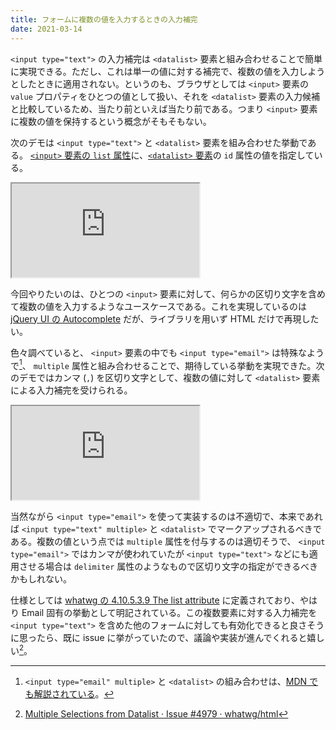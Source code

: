 ```yaml
---
title: フォームに複数の値を入力するときの入力補完
date: 2021-03-14
---
```


`<input type="text">` の入力補完は `<datalist>` 要素と組み合わせることで簡単に実現できる。ただし、これは単一の値に対する補完で、複数の値を入力しようとしたときに適用されない。というのも、ブラウザとしては `<input>` 要素の `value` プロパティをひとつの値として扱い、それを `<datalist>` 要素の入力候補と比較しているため、当たり前といえば当たり前である。つまり `<input>` 要素に複数の値を保持するという概念がそもそもない。

次のデモは `<input type="text">` と `<datalist>` 要素を組み合わせた挙動である。 [`<input>` 要素の `list` 属性](https://developer.mozilla.org/ja/docs/Web/HTML/Element/input#htmlattrdeflist)に、[`<datalist>` 要素](https://developer.mozilla.org/ja/docs/Web/HTML/Element/datalist)の `id` 属性の値を指定している。

<iframe loading="lazy" scrolling="no" title="&lt;input type=&quot;text&quot;&gt; and &lt;datalist&gt;" src="https://codepen.io/1000ch/embed/PobLZGV?theme-id=light&default-tab=html,result" allowtransparency="true" allowfullscreen="true">
  See the Pen <a href='https://codepen.io/1000ch/pen/PobLZGV'>&lt;input type=&quot;text&quot;&gt; and &lt;datalist&gt;</a> by 1000ch
  (<a href='https://codepen.io/1000ch'>@1000ch</a>) on <a href='https://codepen.io'>CodePen</a>.
</iframe>

今回やりたいのは、ひとつの `<input>` 要素に対して、何らかの区切り文字を含めて複数の値を入力するようなユースケースである。これを実現しているのは [jQuery UI の Autocomplete](https://jqueryui.com/autocomplete/#multiple) だが、ライブラリを用いず HTML だけで再現したい。

色々調べていると、 `<input>` 要素の中でも `<input type="email">` は特殊なようで[^1]、 `multiple` 属性と組み合わせることで、期待している挙動を実現できた。次のデモではカンマ (`,`) を区切り文字として、複数の値に対して `<datalist>` 要素による入力補完を受けられる。

[^1]: `<input type="email" multiple>` と `<datalist>` の組み合わせは、[MDN でも解説されている](https://developer.mozilla.org/ja/docs/Web/HTML/Element/input/email)。

<iframe loading="lazy" scrolling="no" title="&lt;input type=&quot;email&quot; multiple&gt; and &lt;datalist&gt;" src="https://codepen.io/1000ch/embed/mdOvoVw?theme-id=light&default-tab=html,result" allowtransparency="true" allowfullscreen="true">
  See the Pen <a href='https://codepen.io/1000ch/pen/mdOvoVw'>&lt;input type=&quot;email&quot; multiple&gt; and &lt;datalist&gt;</a> by 1000ch
  (<a href='https://codepen.io/1000ch'>@1000ch</a>) on <a href='https://codepen.io'>CodePen</a>.
</iframe>

当然ながら `<input type="email">` を使って実装するのは不適切で、本来であれば `<input type="text" multiple>` と `<datalist>` でマークアップされるべきである。複数の値という点では `multiple` 属性を付与するのは適切そうで、 `<input type="email">` ではカンマが使われていたが `<input type="text">` などにも適用させる場合は `delimiter` 属性のようなもので区切り文字の指定ができるべきかもしれない。

仕様としては [whatwg の 4.10.5.3.9 The list attribute](https://html.spec.whatwg.org/multipage/input.html#the-list-attribute) に定義されており、やはり Email 固有の挙動として明記されている。この複数要素に対する入力補完を `<input type="text">` を含めた他のフォームに対しても有効化できると良さそうに思ったら、既に issue に挙がっていたので、議論や実装が進んでくれると嬉しい[^2]。

[^2]: [Multiple Selections from Datalist · Issue #4979 · whatwg/html](https://github.com/whatwg/html/issues/4979)
